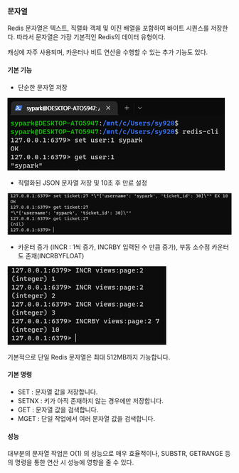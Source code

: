 ### 문자열

Redis 문자열은 텍스트, 직렬화 객체 및 이진 배열을 포함하여 바이트 시퀀스를 저장한다. 따라서 문자열은 가장 기본적인 Redis의 데이터 유형이다.

캐싱에 자주 사용되며, 카운터나 비트 연산을 수행할 수 있는 추가 기능도 있다.


#### 기본 기능

- 단순한 문자열 저장

![img_16.png](img_16.png)

- 직렬화된 JSON 문자열 저장 및 10초 후 만료 설정

![img_17.png](img_17.png)

- 카운터 증가 (INCR : 1씩 증가, INCRBY 입력된 수 만큼 증가), 부동 소수점 카운터도 존재(INCRBYFLOAT)

![img_18.png](img_18.png)

기본적으로 단일 Redis 문자열은 최대 512MB까지 가능합니다.

#### 기본 명령
- SET : 문자열 값을 저장합니다.
- SETNX : 키가 아직 존재하지 않는 경우에만 저장합니다.
- GET : 문자열 값을 검색합니다.
- MGET : 단일 작업에서 여러 문자열 값을 검색합니다.

#### 성능

대부분의 문자열 작업은 O(1) 의 성능으로 매우 효율적이나, SUBSTR, GETRANGE 등의 명령을 통한 연산 시 성능에 영향을 줄 수 있다.

